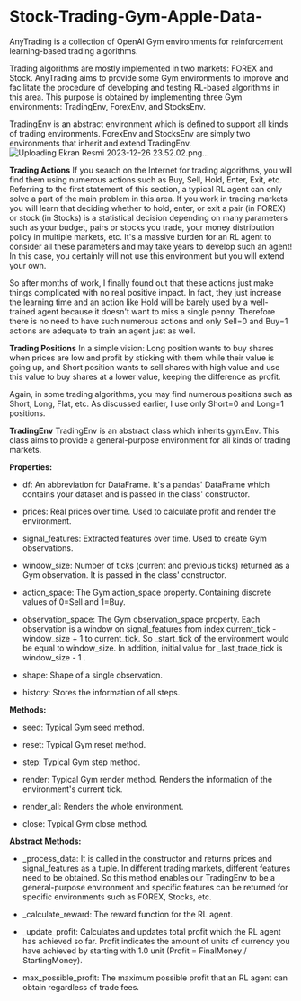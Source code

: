 # Stock-Trading-Gym-Apple-Data-
AnyTrading is a collection of OpenAI Gym environments for reinforcement learning-based trading algorithms.

Trading algorithms are mostly implemented in two markets: FOREX and Stock. AnyTrading aims to provide some Gym environments to improve and facilitate the procedure of developing and testing RL-based algorithms in this area. This purpose is obtained by implementing three Gym environments: TradingEnv, ForexEnv, and StocksEnv.

TradingEnv is an abstract environment which is defined to support all kinds of trading environments. ForexEnv and StocksEnv are simply two environments that inherit and extend TradingEnv. 
![Uploading Ekran Resmi 2023-12-26 23.52.02.png…]()

**Trading Actions**
If you search on the Internet for trading algorithms, you will find them using numerous actions such as Buy, Sell, Hold, Enter, Exit, etc. Referring to the first statement of this section, a typical RL agent can only solve a part of the main problem in this area. If you work in trading markets you will learn that deciding whether to hold, enter, or exit a pair (in FOREX) or stock (in Stocks) is a statistical decision depending on many parameters such as your budget, pairs or stocks you trade, your money distribution policy in multiple markets, etc. It's a massive burden for an RL agent to consider all these parameters and may take years to develop such an agent! In this case, you certainly will not use this environment but you will extend your own.

So after months of work, I finally found out that these actions just make things complicated with no real positive impact. In fact, they just increase the learning time and an action like Hold will be barely used by a well-trained agent because it doesn't want to miss a single penny. Therefore there is no need to have such numerous actions and only Sell=0 and Buy=1 actions are adequate to train an agent just as well.

**Trading Positions**
In a simple vision: Long position wants to buy shares when prices are low and profit by sticking with them while their value is going up, and Short position wants to sell shares with high value and use this value to buy shares at a lower value, keeping the difference as profit.

Again, in some trading algorithms, you may find numerous positions such as Short, Long, Flat, etc. As discussed earlier, I use only Short=0 and Long=1 positions.

**TradingEnv**
TradingEnv is an abstract class which inherits gym.Env. This class aims to provide a general-purpose environment for all kinds of trading markets. 

**Properties:**

- df: An abbreviation for DataFrame. It's a pandas' DataFrame which contains your dataset and is passed in the class' constructor.

- prices: Real prices over time. Used to calculate profit and render the environment.

- signal_features: Extracted features over time. Used to create Gym observations.

- window_size: Number of ticks (current and previous ticks) returned as a Gym observation. It is passed in the class' constructor.

- action_space: The Gym action_space property. Containing discrete values of 0=Sell and 1=Buy.

- observation_space: The Gym observation_space property. Each observation is a window on signal_features from index current_tick - window_size + 1 to current_tick. So _start_tick of the environment would be equal to window_size. In addition, initial value for _last_trade_tick is window_size - 1 .

- shape: Shape of a single observation.

- history: Stores the information of all steps.

**Methods:**
- seed: Typical Gym seed method.

- reset: Typical Gym reset method.

- step: Typical Gym step method.

- render: Typical Gym render method. Renders the information of the environment's current tick.

- render_all: Renders the whole environment.

- close: Typical Gym close method.

**Abstract Methods:**
- _process_data: It is called in the constructor and returns prices and signal_features as a tuple. In different trading markets, different features need to be obtained. So this method enables our TradingEnv to be a general-purpose environment and specific features can be returned for specific environments such as FOREX, Stocks, etc.

- _calculate_reward: The reward function for the RL agent.

- _update_profit: Calculates and updates total profit which the RL agent has achieved so far. Profit indicates the amount of units of currency you have achieved by starting with 1.0 unit (Profit = FinalMoney / StartingMoney).

- max_possible_profit: The maximum possible profit that an RL agent can obtain regardless of trade fees.


